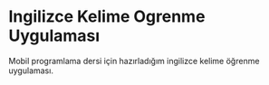 # Ingilizce Kelime Ogrenme Uygulaması
 Mobil programlama dersi için hazırladığım ingilizce kelime öğrenme uygulaması.
